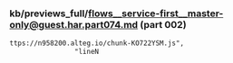 ### kb/previews_full/flows__service-first__master-only@guest.har.part074.md (part 002)

```md
ttps://n958200.alteg.io/chunk-KO722YSM.js",
                "lineN
```

```
